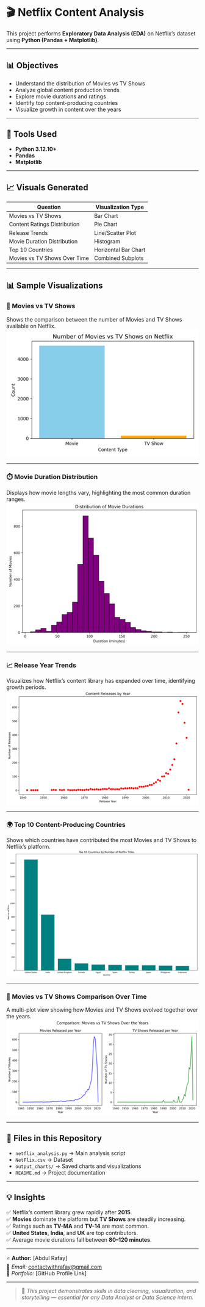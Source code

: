 # 🎬 Netflix Content Analysis  

This project performs **Exploratory Data Analysis (EDA)** on Netflix’s dataset using **Python (Pandas + Matplotlib)**.  

---

## 📊 Objectives
- Understand the distribution of Movies vs TV Shows  
- Analyze global content production trends  
- Explore movie durations and ratings  
- Identify top content-producing countries  
- Visualize growth in content over the years  

---

## 🧰 Tools Used
- **Python 3.12.10+**
- **Pandas**
- **Matplotlib**

---

## 📈 Visuals Generated
| Question | Visualization Type |
|-----------|--------------------|
| Movies vs TV Shows | Bar Chart |
| Content Ratings Distribution | Pie Chart |
| Release Trends | Line/Scatter Plot |
| Movie Duration Distribution | Histogram |
| Top 10 Countries | Horizontal Bar Chart |
| Movies vs TV Shows Over Time | Combined Subplots |

---

## 📊 Sample Visualizations

### 🎥 Movies vs TV Shows
Shows the comparison between the number of Movies and TV Shows available on Netflix.  
![Movies vs TV Shows](output_charts/Movies_Vs_TvShows.png)


---

### ⏱️ Movie Duration Distribution
Displays how movie lengths vary, highlighting the most common duration ranges.  
![Duration Distribution](output_charts/movies_duration_histogram.png)

---

### 📈 Release Year Trends
Visualizes how Netflix’s content library has expanded over time, identifying growth periods.  
![Release Year Trend](output_charts/release_year_scatter.png)

---

### 🌍 Top 10 Content-Producing Countries
Shows which countries have contributed the most Movies and TV Shows to Netflix’s platform.  
![Top Countries](output_charts/top_10_countries.png)

---

### 🔀 Movies vs TV Shows Comparison Over Time
A multi-plot view showing how Movies and TV Shows evolved together over the years.  
![Movies vs TV Shows Over Time](output_charts/movies_tv_shows_comparison.png)

---

## 📂 Files in this Repository
- `netflix_analysis.py` → Main analysis script  
- `NetFlix.csv` → Dataset  
- `output_charts/` → Saved charts and visualizations  
- `README.md` → Project documentation  

---

## 💡 Insights
✅ Netflix’s content library grew rapidly after **2015**.  
✅ **Movies** dominate the platform but **TV Shows** are steadily increasing.  
✅ Ratings such as **TV-MA** and **TV-14** are most common.  
✅ **United States**, **India**, and **UK** are top contributors.  
✅ Average movie durations fall between **80–120 minutes**.  

---

⭐ **Author:** [Abdul Rafay]  
📧 *Email:* contactwithrafay@gmail.com  
💼 *Portfolio:* [GitHub Profile Link]  

---

> 💬 *This project demonstrates skills in data cleaning, visualization, and storytelling — essential for any Data Analyst or Data Science intern.*
